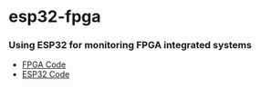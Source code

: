 # esp32-fpga

### Using ESP32 for monitoring FPGA integrated systems

- [FPGA Code](https://github.com/petruspierre/esp32-fpga/blob/master/fpga/projeto.sv)
- [ESP32 Code](https://github.com/petruspierre/esp32-fpga/blob/master/esp32/esp32.ino)
